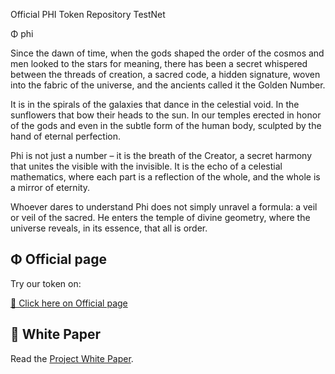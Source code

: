 Official PHI Token Repository TestNet

Φ phi

Since the dawn of time, when the gods shaped the order of the cosmos and men looked to the stars for meaning, there has been a secret whispered between the threads of creation, a sacred code, a hidden signature, woven into the fabric of the universe, and the ancients called it the Golden Number.

It is in the spirals of the galaxies that dance in the celestial void. In the sunflowers that bow their heads to the sun. In our temples erected in honor of the gods and even in the subtle form of the human body, sculpted by the hand of eternal perfection.

Phi is not just a number – it is the breath of the Creator, a secret harmony that unites the visible with the invisible. It is the echo of a celestial mathematics, where each part is a reflection of the whole, and the whole is a mirror of eternity.

Whoever dares to understand Phi does not simply unravel a formula: a veil or veil of the sacred. He enters the temple of divine geometry, where the universe reveals, in its essence, that all is order.

## Φ Official page

Try our token on:

[🔗 Click here on Official page]([https://v4lm1r83.github.io/tokenphi](https://v4lm1r83.github.io/TokenPHI/))

## 📄 White Paper

Read the [Project White Paper](./whitepaper.pdf).
